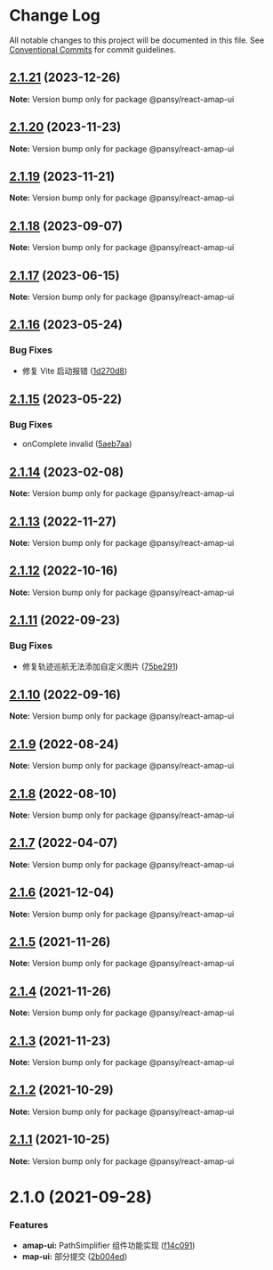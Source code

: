 # Change Log

All notable changes to this project will be documented in this file.
See [Conventional Commits](https://conventionalcommits.org) for commit guidelines.

## [2.1.21](https://github.com/pansyjs/react-amap/compare/@pansy/react-amap-ui@2.1.20...@pansy/react-amap-ui@2.1.21) (2023-12-26)

**Note:** Version bump only for package @pansy/react-amap-ui





## [2.1.20](https://github.com/pansyjs/react-amap/compare/@pansy/react-amap-ui@2.1.19...@pansy/react-amap-ui@2.1.20) (2023-11-23)

**Note:** Version bump only for package @pansy/react-amap-ui





## [2.1.19](https://github.com/pansyjs/react-amap/compare/@pansy/react-amap-ui@2.1.18...@pansy/react-amap-ui@2.1.19) (2023-11-21)

**Note:** Version bump only for package @pansy/react-amap-ui





## [2.1.18](https://github.com/pansyjs/react-amap/compare/@pansy/react-amap-ui@2.1.17...@pansy/react-amap-ui@2.1.18) (2023-09-07)

**Note:** Version bump only for package @pansy/react-amap-ui





## [2.1.17](https://github.com/pansyjs/react-amap/compare/@pansy/react-amap-ui@2.1.16...@pansy/react-amap-ui@2.1.17) (2023-06-15)

**Note:** Version bump only for package @pansy/react-amap-ui





## [2.1.16](https://github.com/pansyjs/react-amap/compare/@pansy/react-amap-ui@2.1.15...@pansy/react-amap-ui@2.1.16) (2023-05-24)


### Bug Fixes

* 修复 Vite 启动报错 ([1d270d8](https://github.com/pansyjs/react-amap/commit/1d270d85efaed41454c6309ad221001aaf5c7970))





## [2.1.15](https://github.com/pansyjs/react-amap/compare/@pansy/react-amap-ui@2.1.14...@pansy/react-amap-ui@2.1.15) (2023-05-22)


### Bug Fixes

* onComplete invalid ([5aeb7aa](https://github.com/pansyjs/react-amap/commit/5aeb7aa295004b5b36ac7869900c63449485264a))





## [2.1.14](https://github.com/pansyjs/react-amap/compare/@pansy/react-amap-ui@2.1.13...@pansy/react-amap-ui@2.1.14) (2023-02-08)

**Note:** Version bump only for package @pansy/react-amap-ui





## [2.1.13](https://github.com/pansyjs/react-amap/compare/@pansy/react-amap-ui@2.1.12...@pansy/react-amap-ui@2.1.13) (2022-11-27)

**Note:** Version bump only for package @pansy/react-amap-ui





## [2.1.12](https://github.com/pansyjs/react-amap/compare/@pansy/react-amap-ui@2.1.11...@pansy/react-amap-ui@2.1.12) (2022-10-16)

**Note:** Version bump only for package @pansy/react-amap-ui





## [2.1.11](https://github.com/pansyjs/react-amap/compare/@pansy/react-amap-ui@2.1.10...@pansy/react-amap-ui@2.1.11) (2022-09-23)


### Bug Fixes

* 修复轨迹巡航无法添加自定义图片 ([75be291](https://github.com/pansyjs/react-amap/commit/75be29195a010e60f0b0ab528680f615ddfb43af))





## [2.1.10](https://github.com/pansyjs/react-amap/compare/@pansy/react-amap-ui@2.1.9...@pansy/react-amap-ui@2.1.10) (2022-09-16)

**Note:** Version bump only for package @pansy/react-amap-ui





## [2.1.9](https://github.com/pansyjs/react-amap/compare/@pansy/react-amap-ui@2.1.8...@pansy/react-amap-ui@2.1.9) (2022-08-24)

**Note:** Version bump only for package @pansy/react-amap-ui





## [2.1.8](https://github.com/pansyjs/react-amap/compare/@pansy/react-amap-ui@2.1.7...@pansy/react-amap-ui@2.1.8) (2022-08-10)

**Note:** Version bump only for package @pansy/react-amap-ui





## [2.1.7](https://github.com/pansyjs/react-amap/compare/@pansy/react-amap-ui@2.1.6...@pansy/react-amap-ui@2.1.7) (2022-04-07)

**Note:** Version bump only for package @pansy/react-amap-ui





## [2.1.6](https://github.com/pansyjs/react-amap/compare/@pansy/react-amap-ui@2.1.5...@pansy/react-amap-ui@2.1.6) (2021-12-04)

**Note:** Version bump only for package @pansy/react-amap-ui





## [2.1.5](https://github.com/pansyjs/react-amap/compare/@pansy/react-amap-ui@2.1.4...@pansy/react-amap-ui@2.1.5) (2021-11-26)

**Note:** Version bump only for package @pansy/react-amap-ui





## [2.1.4](https://github.com/pansyjs/react-amap/compare/@pansy/react-amap-ui@2.1.3...@pansy/react-amap-ui@2.1.4) (2021-11-26)

**Note:** Version bump only for package @pansy/react-amap-ui





## [2.1.3](https://github.com/pansyjs/react-amap/compare/@pansy/react-amap-ui@2.1.2...@pansy/react-amap-ui@2.1.3) (2021-11-23)

**Note:** Version bump only for package @pansy/react-amap-ui





## [2.1.2](https://github.com/pansyjs/react-amap/compare/@pansy/react-amap-ui@2.1.1...@pansy/react-amap-ui@2.1.2) (2021-10-29)

**Note:** Version bump only for package @pansy/react-amap-ui





## [2.1.1](https://github.com/pansyjs/react-amap/compare/@pansy/react-amap-ui@2.1.0...@pansy/react-amap-ui@2.1.1) (2021-10-25)

**Note:** Version bump only for package @pansy/react-amap-ui





# 2.1.0 (2021-09-28)


### Features

* **amap-ui:** PathSimplifier 组件功能实现 ([f14c091](https://github.com/pansyjs/react-amap/commit/f14c091ef12d8b716831d85569ddf6d62738718c))
* **map-ui:** 部分提交 ([2b004ed](https://github.com/pansyjs/react-amap/commit/2b004ed1cf5313860e663f57528e1a86dc77a245))
